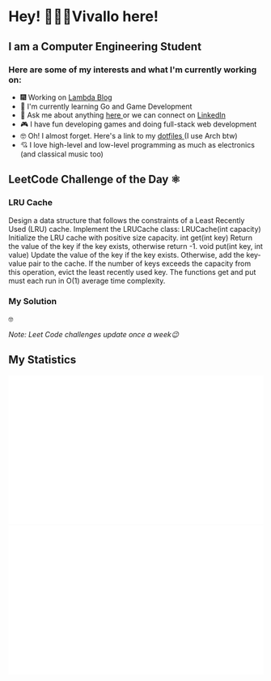 #  Hey! 🙋🏻‍♂️Vivallo here!

##  I am a Computer Engineering Student

###  Here are some of my interests and what I'm currently working on:

  * 🎆 Working on [ Lambda Blog ](https://lambdablog.com)
  * 🌱 I'm currently learning Go and Game Development 
  * 💭 Ask me about anything [ here ](https://github.com/Vivallo04/Vivallo04/issues/new) or we can connect on [ LinkedIn ](https://bit.ly/3zm1YjA)
  * 🎮 I have fun developing games and doing full-stack web development 
  * 🤓 Oh! I almost forget. Here's a link to my [ dotfiles ](https://github.com/Vivallo04/dotfiles) (I use Arch btw) 
  * 💘 I love high-level and low-level programming as much as electronics (and classical music too) 

##  LeetCode Challenge of the Day ⚛

###  LRU Cache

Design a data structure that follows the constraints of a Least Recently Used
(LRU) cache. Implement the LRUCache class: LRUCache(int capacity) Initialize
the LRU cache with positive size capacity. int get(int key) Return the value
of the key if the key exists, otherwise return -1. void put(int key, int
value) Update the value of the key if the key exists. Otherwise, add the key-
value pair to the cache. If the number of keys exceeds the capacity from this
operation, evict the least recently used key. The functions get and put must
each run in O(1) average time complexity.

###  My Solution

    
    
    🤓

_Note: Leet Code challenges update once a week😉_

##  My Statistics

![](https://github.com/Vivallo04/stats/blob/master/generated/overview.svg)
![](https://github.com/Vivallo04/stats/blob/master/generated/languages.svg)

